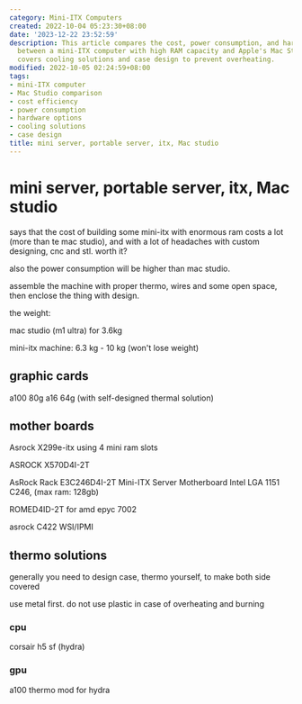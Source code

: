 ```yaml
---
category: Mini-ITX Computers
created: 2022-10-04 05:23:30+08:00
date: '2023-12-22 23:52:59'
description: This article compares the cost, power consumption, and hardware options
  between a mini-ITX computer with high RAM capacity and Apple's Mac Studio. The discussion
  covers cooling solutions and case design to prevent overheating.
modified: 2022-10-05 02:24:59+08:00
tags:
- mini-ITX computer
- Mac Studio comparison
- cost efficiency
- power consumption
- hardware options
- cooling solutions
- case design
title: mini server, portable server, itx, Mac studio
---
```


# mini server, portable server, itx, Mac studio

says that the cost of building some mini-itx with enormous ram costs a lot (more than te mac studio), and with a lot of headaches with custom designing, cnc and stl. worth it?

also the power consumption will be higher than mac studio.

assemble the machine with proper thermo, wires and some open space, then enclose the thing with design.


the weight:

mac studio (m1 ultra) for 3.6kg 

mini-itx machine: 6.3 kg - 10 kg (won't lose weight)

## graphic cards

a100 80g
a16 64g (with self-designed thermal solution)

## mother boards

Asrock X299e-itx using 4 mini ram slots

ASROCK X570D4I-2T

AsRock Rack E3C246D4I-2T Mini-ITX Server Motherboard Intel LGA 1151 C246, (max ram: 128gb)

ROMED4ID-2T for amd epyc 7002

asrock C422 WSI/IPMI

## thermo solutions

generally you need to design case, thermo yourself, to make both side covered

use metal first. do not use plastic in case of overheating and burning

### cpu

corsair h5 sf (hydra)

### gpu

a100 thermo mod for hydra
